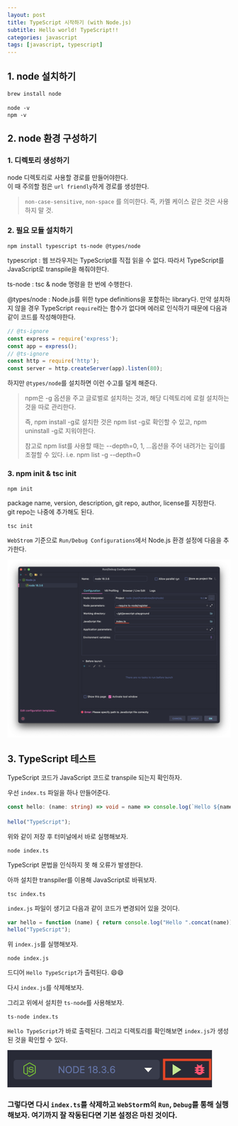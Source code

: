 ```yaml
---
layout: post
title: TypeScript 시작하기 (with Node.js)
subtitle: Hello world! TypeScript!!
categories: javascript
tags: [javascript, typescript]
---
```


## 1. node 설치하기

```shell
brew install node

node -v
npm -v
```

## 2. node 환경 구성하기

### 1. 디렉토리 생성하기
node 디렉토리로 사용할 경로를 만들어야한다.  
이 때 주의할 점은 `url friendly`하게 경로를 생성한다.

>  `non-case-sensitive`, `non-space` 를 의미한다. 즉, 카멜 케이스 같은 것은 사용하지 말 것.

### 2. 필요 모듈 설치하기
```shell
npm install typescript ts-node @types/node
```

typescript : 웹 브라우저는 TypeScript를 직접 읽을 수 없다. 따라서 TypeScript를 JavaScript로 transpile을 해줘야한다.  

ts-node : tsc & node 명령을 한 번에 수행한다.  

@types/node : Node.js를 위한 type definitions을 포함하는 library다. 만약 설치하지 않을 경우 TypeScript `require`라는 함수가 없다며 에러로 인식하기 때문에 다음과 같이 코드를 작성해야한다.
```typescript
// @ts-ignore
const express = require('express');
const app = express();
// @ts-ignore
const http = require('http');
const server = http.createServer(app).listen(80);
```
하지만 `@types/node`를 설치하면 이런 수고를 덜게 해준다.

> npm은 -g 옵션을 주고 글로벌로 설치하는 것과, 해당 디렉토리에 로컬 설치하는 것을 따로 관리한다.
>
> 즉, npm install -g로 설치한 것은 npm list -g로 확인할 수 있고, npm uninstall -g로 지워야한다.
>
> 참고로 npm list를 사용할 때는 --depth=0, 1, ...옵션을 주어 내려가는 깊이를 조절할 수 있다. i.e. npm list -g --depth=0

### 3. npm init & tsc init
```shell
npm init
```
package name, version, description, git repo, author, license를 지정한다.  
git repo는 나중에 추가해도 된다.

```shell
tsc init
```

`WebStrom` 기준으로 `Run/Debug Configurations`에서 Node.js 환경 설정에 다음을 추가한다.

![webstorm typescript configuration](/assets/images/posts/2022-06-05-typescript-hello-world/webstorm-typescript-configuration.png)


## 3. TypeScript 테스트

TypeScript 코드가 JavaScript 코드로 transpile 되는지 확인하자.

우선 `index.ts` 파일을 하나 만들어준다.

```typescript
const hello: (name: string) => void = name => console.log(`Hello ${name}`);

hello("TypeScript");

```
위와 같이 저장 후 터미널에서 바로 실행해보자.
```shell
node index.ts
```
TypeScript 문법을 인식하지 못 해 오류가 발생한다.

아까 설치한 transpiler를 이용해 JavaScript로 바꿔보자.
```shell
tsc index.ts
```

`index.js` 파일이 생기고 다음과 같이 코드가 변경되어 있을 것이다.
```javascript
var hello = function (name) { return console.log("Hello ".concat(name)); };
hello("TypeScript");

```
위 `index.js`를 실행해보자.
```shell
node index.js
```
드디어 `Hello TypeScript`가 출력된다. 😄😄

다시 `index.js`를 삭제해보자.

그리고 위에서 설치한 `ts-node`를 사용해보자.
```shell
ts-node index.ts
```
`Hello TypeScript`가 바로 출력된다. 그리고 디렉토리를 확인해보면 `index.js`가 생성된 것을 확인할 수 있다.

![web storm run and debug buttons](/assets/images/posts/2022-06-05-typescript-hello-world/webstorm-run-debug-buttons.png)

### 그렇다면 다시 `index.ts`를 삭제하고 `WebStor`m의 `Run`, `Debug`를 통해 실행해보자. 여기까지 잘 작동된다면 기본 설정은 마친 것이다.
